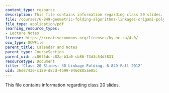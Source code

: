 ```yaml
---
content_type: resource
description: This file contains information regarding class 20 slides.
file: /courses/6-849-geometric-folding-algorithms-linkages-origami-polyhedra-fall-2012/36de7430c129d8cd4b99946d885ae05c_MIT6_849F12_slidesC20.pdf
file_type: application/pdf
learning_resource_types:
- Lecture Notes
license: https://creativecommons.org/licenses/by-nc-sa/4.0/
ocw_type: OCWFile
parent_title: Calendar and Notes
parent_type: CourseSection
parent_uid: ac06f5dc-c82a-b3a0-cb86-73d3c54d5831
resourcetype: Document
title: 'Class 20 Slides: 3D Linkage Folding, 6.849 Fall 2012'
uid: 36de7430-c129-d8cd-4b99-946d885ae05c
---
```

This file contains information regarding class 20 slides.